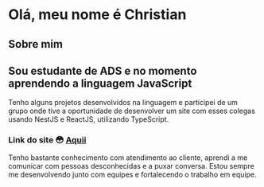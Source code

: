 # Olá, meu nome é Christian

## Sobre mim

<h2>Sou estudante de ADS e no momento aprendendo a linguagem JavaScript</h2>

Tenho alguns projetos desenvolvidos na linguagem e participei de um grupo onde tive a oportunidade de desenvolver um site com esses colegas usando NestJS e ReactJS, utilizando TypeScript.

<h3> Link do site &#128563;   <a href='https://centrodnisiafloresta.netlify.app/'>Aquii</a></h3>


Tenho bastante conhecimento com atendimento ao cliente, aprendi a me comunicar com pessoas desconhecidas e a puxar conversa. Estou sempre me desenvolvendo junto com equipes e fortalecendo o trabalho em equipe.
